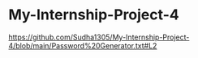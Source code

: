 # My-Internship-Project-4
https://github.com/Sudha1305/My-Internship-Project-4/blob/main/Password%20Generator.txt#L2
